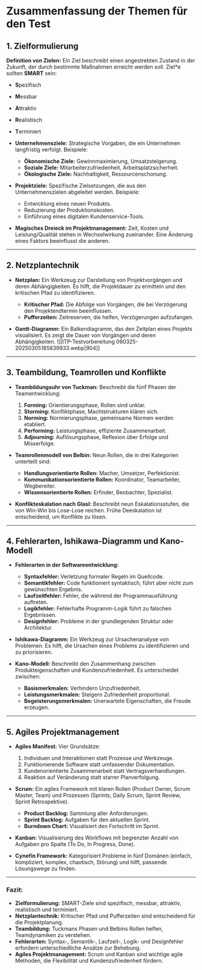 # Zusammenfassung der Themen für den Test

## 1. **Zielformulierung**

**Definition von Zielen:** Ein Ziel beschreibt einen angestrebten Zustand in der Zukunft, der durch bestimmte Maßnahmen erreicht werden soll. Ziel*e sollten **SMART** sein:
  - **S**pezifisch
  - **M**essbar
  - **A**ttraktiv
  - **R**ealistisch
  - **T**erminiert

- **Unternehmensziele:** Strategische Vorgaben, die ein Unternehmen langfristig verfolgt. Beispiele:
  - **Ökonomische Ziele:** Gewinnmaximierung, Umsatzsteigerung.
  - **Soziale Ziele:** Mitarbeiterzufriedenheit, Arbeitsplatzsicherheit.
  - **Ökologische Ziele:** Nachhaltigkeit, Ressourcenschonung.

- **Projektziele:** Spezifische Zielsetzungen, die aus den Unternehmenszielen abgeleitet werden. Beispiele:
  - Entwicklung eines neuen Produkts.
  - Reduzierung der Produktionskosten.
  - Einführung eines digitalen Kundenservice-Tools.

- **Magisches Dreieck im Projektmanagement:** Zeit, Kosten und Leistung/Qualität stehen in Wechselwirkung zueinander. Eine Änderung eines Faktors beeinflusst die anderen.

---

## 2. **Netzplantechnik**
- **Netzplan:** Ein Werkzeug zur Darstellung von Projektvorgängen und deren Abhängigkeiten. Es hilft, die Projektdauer zu ermitteln und den kritischen Pfad zu identifizieren.
  - **Kritischer Pfad:** Die Abfolge von Vorgängen, die bei Verzögerung den Projektendtermin beeinflussen.
  - **Pufferzeiten:** Zeitreserven, die helfen, Verzögerungen aufzufangen.

- **Gantt-Diagramm:** Ein Balkendiagramm, das den Zeitplan eines Projekts visualisiert. Es zeigt die Dauer von Vorgängen und deren Abhängigkeiten.
![[ITP-Testvorbereitung 060325-20250305185839933.webp|904]]

---

## 3. **Teambildung, Teamrollen und Konflikte**
- **Teambildungsuhr von Tuckman:** Beschreibt die fünf Phasen der Teamentwicklung:
  1. **Forming:** Orientierungsphase, Rollen sind unklar.
  2. **Storming:** Konfliktphase, Machtstrukturen klären sich.
  3. **Norming:** Normierungsphase, gemeinsame Normen werden etabliert.
  4. **Performing:** Leistungsphase, effiziente Zusammenarbeit.
  5. **Adjourning:** Auflösungsphase, Reflexion über Erfolge und Misserfolge.

- **Teamrollenmodell von Belbin:** Neun Rollen, die in drei Kategorien unterteilt sind:
  - **Handlungsorientierte Rollen:** Macher, Umsetzer, Perfektionist.
  - **Kommunikationsorientierte Rollen:** Koordinator, Teamarbeiter, Wegbereiter.
  - **Wissensorientierte Rollen:** Erfinder, Beobachter, Spezialist.

- **Konflikteskalation nach Glasl:** Beschreibt neun Eskalationsstufen, die von Win-Win bis Lose-Lose reichen. Frühe Deeskalation ist entscheidend, um Konflikte zu lösen.

---

## 4. **Fehlerarten, Ishikawa-Diagramm und Kano-Modell**
- **Fehlerarten in der Softwareentwicklung:**
  - **Syntaxfehler:** Verletzung formaler Regeln im Quellcode.
  - **Semantikfehler:** Code funktioniert syntaktisch, führt aber nicht zum gewünschten Ergebnis.
  - **Laufzeitfehler:** Fehler, die während der Programmausführung auftreten.
  - **Logikfehler:** Fehlerhafte Programm-Logik führt zu falschen Ergebnissen.
  - **Designfehler:** Probleme in der grundlegenden Struktur oder Architektur.

- **Ishikawa-Diagramm:** Ein Werkzeug zur Ursachenanalyse von Problemen. Es hilft, die Ursachen eines Problems zu identifizieren und zu priorisieren.

- **Kano-Modell:** Beschreibt den Zusammenhang zwischen Produkteigenschaften und Kundenzufriedenheit. Es unterscheidet zwischen:
  - **Basismerkmalen:** Verhindern Unzufriedenheit.
  - **Leistungsmerkmalen:** Steigern Zufriedenheit proportional.
  - **Begeisterungsmerkmalen:** Unerwartete Eigenschaften, die Freude erzeugen.

---

## 5. **Agiles Projektmanagement**
- **Agiles Manifest:** Vier Grundsätze:
  1. Individuen und Interaktionen statt Prozesse und Werkzeuge.
  2. Funktionierende Software statt umfassender Dokumentation.
  3. Kundenorientierte Zusammenarbeit statt Vertragsverhandlungen.
  4. Reaktion auf Veränderung statt starrer Planverfolgung.

- **Scrum:** Ein agiles Framework mit klaren Rollen (Product Owner, Scrum Master, Team) und Prozessen (Sprints, Daily Scrum, Sprint Review, Sprint Retrospektive).
  - **Product Backlog:** Sammlung aller Anforderungen.
  - **Sprint Backlog:** Aufgaben für den aktuellen Sprint.
  - **Burndown Chart:** Visualisiert den Fortschritt im Sprint.

- **Kanban:** Visualisierung des Workflows mit begrenzter Anzahl von Aufgaben pro Spalte (To Do, In Progress, Done).

- **Cynefin Framework:** Kategorisiert Probleme in fünf Domänen (einfach, kompliziert, komplex, chaotisch, Störung) und hilft, passende Lösungswege zu finden.

---

### Fazit:
- **Zielformulierung:** SMART-Ziele sind spezifisch, messbar, attraktiv, realistisch und terminiert.
- **Netzplantechnik:** Kritischer Pfad und Pufferzeiten sind entscheidend für die Projektplanung.
- **Teambildung:** Tuckmans Phasen und Belbins Rollen helfen, Teamdynamiken zu verstehen.
- **Fehlerarten:** Syntax-, Semantik-, Laufzeit-, Logik- und Designfehler erfordern unterschiedliche Ansätze zur Behebung.
- **Agiles Projektmanagement:** Scrum und Kanban sind wichtige agile Methoden, die Flexibilität und Kundenzufriedenheit fördern.
